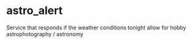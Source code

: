 # astro_alert
Service that responds if the weather conditions tonight allow for hobby astrophotography / astronomy

